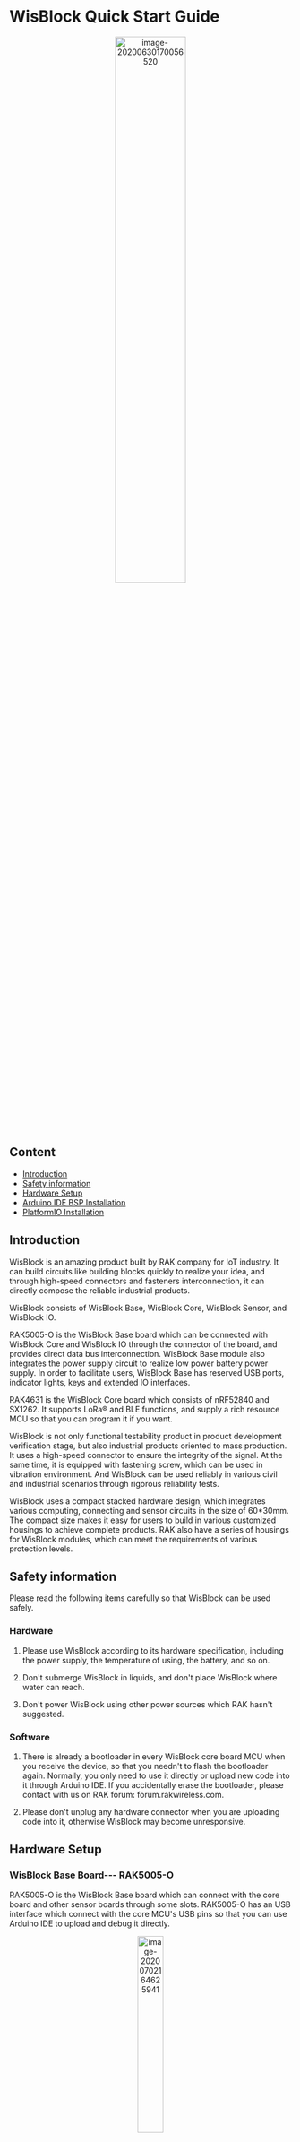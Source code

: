 # WisBlock Quick Start Guide

<center><img src="assets/WisBlock-Assembly.png" alt="image-20200630170056520" width="50%" /></center>

## Content
- [Introduction](#introduction)    
- [Safety information](#safety-information)    
- [Hardware Setup](#hardware-setup)
- [Arduino IDE BSP Installation](#arduino-ide-bsp-installation)
- [PlatformIO Installation](#installation-of-board-support-package-in-platformio)


## Introduction

WisBlock is an amazing product built by RAK company for IoT industry. It can build circuits like building blocks quickly to realize your idea, and through high-speed connectors and fasteners interconnection, it can directly compose the reliable industrial products.

WisBlock consists of WisBlock Base, WisBlock Core, WisBlock Sensor, and WisBlock IO.

RAK5005-O is the WisBlock Base board which can be connected with WisBlock Core and WisBlock IO through the connector of the board, and provides direct data bus interconnection. WisBlock Base module also integrates the power supply circuit to realize low power battery power supply. In order to facilitate users, WisBlock Base has reserved USB ports, indicator lights, keys and extended IO interfaces.

RAK4631 is the WisBlock Core board which consists of nRF52840 and SX1262. It supports LoRa® and BLE functions, and supply a rich resource MCU so that you can program it if you want.

WisBlock is not only functional testability product in product development verification stage, but also industrial products oriented to mass production. It uses a high-speed connector to ensure the integrity of the signal. At the same time, it is equipped with fastening screw, which can be used in vibration environment. And WisBlock can be used reliably in various civil and industrial scenarios through rigorous reliability tests.

WisBlock uses a compact stacked hardware design, which integrates various computing, connecting and sensor circuits in the size of 60*30mm. The compact size makes it easy for users to build in various customized housings to achieve complete products. RAK also have a series of housings for WisBlock modules, which can meet the requirements of various protection levels.

## Safety information

Please read the following items carefully so that WisBlock can be used safely.

### Hardware

1) Please use WisBlock according to its hardware specification, including the power supply, the temperature of using, the battery, and so on.

2) Don't submerge WisBlock in liquids, and don't place WisBlock where water can reach.

3) Don't power WisBlock using other power sources which RAK hasn't suggested.



### Software

1)  There is already a bootloader in every WisBlock core board MCU when you receive the device, so that you needn't to flash the bootloader again. Normally, you only need to use it directly or upload new code into it through Arduino IDE. If you accidentally erase the bootloader, please contact with us on RAK forum: forum.rakwireless.com.

2) Please don't unplug any hardware connector when you are uploading code into it, otherwise WisBlock may become unresponsive.



## Hardware Setup

### WisBlock Base Board--- RAK5005-O

RAK5005-O is the WisBlock Base board which can connect with the core board and other sensor boards through some slots. RAK5005-O has an USB interface which connect with the core MCU's USB pins so that you can use Arduino IDE to upload and debug it directly.

<center><img src="assets/image-20200630170056520.png" alt="image-20200702164625941" width="30%" /></center>

Please note: as you see, there are 6 slots on RAK5005-O, "CPU SLOT" is used for the core board which has the main MCU, "IO SLOT" is used for IO extension, for example, RS485 board, 4~20mA/0~5V board, Wi-Fi board, Cellular board. "SLOT A", "SLOT B", "SLOT C", and "SLOT D" are used to connect with I2C board, while "SLOT A" can be used for GPS board too.

You can have a look at the datasheet for more information.

The RAK5005-O board offers several GPIO's on solder pads or on the WisBlock Sensor or WisBlock IO modules. These GPIO's are named IO1 to IO6 and SW1. These GPIO's are connected to GPIO's of the RAK4631 module.    
**RAK5005-O GPIO mapping to RAK4631 GPIO ports**
 * IO1 <-> P0.17 (Arduino GPIO number 17)
 * IO2 <-> P1.02 (Arduino GPIO number 34)
 * IO3 <-> P0.21 (Arduino GPIO number 21)
 * IO4 <-> P0.04 (Arduino GPIO number 4)
 * IO5 <-> P0.09 (Arduino GPIO number 9)
 * IO6 <-> P0.10 (Arduino GPIO number 10)
 * SW1 <-> P0.01 (Arduino GPIO number 1)

### WisBlock Core board --- RAK4631

RAK4631 is the WisBlock Core board, because the MCU stay on this board.

<center><img src="assets/image-20200630171353822.png" alt="image-20200702164625941" width="30%" /></center>

<center><img src="assets/image-20200702164625941.png" alt="image-20200702164625941" width="75%" /></center>


RAK4631 consists of a nRF52840 MCU and a SX1262 LoRa® chip mainly. The final Arduino  code will be uploaded into nRF52840 actually. This core board supports BLE and LoRa® features. You can connect it with RAK5005-O base board with slot, and program it through the USB interface on RAK5005-O through Arduino IDE.

<center><img src="assets/RAK5005-connect-RAK4631.PNG" alt="image-20200702164625941" width="75%" /></center>


### WisBlock Sensor Boards

#### Temperature & Humidity sensor board --- RAK1901

RAK1901 is a Temperature & Humidity sensor board with an I2C interface, which means it can be connected with RAK5005-O through the I2C slot (SLOT A/B/C/D).

<center><img src="assets/image-20200702110638518.png" alt="image-20200630170056520" width="30%"/> <img src="assets/image-20200807184458951.png" alt="image-20200807184458951" width="30%" /></center>

More information about RAK1901, please have a look at the following link:

> **(need RAK1901 introduction document link)**



#### Pressure sensor board --- RAK1902

RAK1902 is a pressure sensor board with an I2C interface, which means it can be connected with RAK5005-O through the I2C slot (SLOT A/B/C/D).

<center><img src="assets/image-20200807184635631.png" alt="image-20200630170056520" width="30%"/> <img src="assets/image-20200807184635631.png" alt="image-20200807184458951" width="30%" /></center>

More information about RAK1902, please have a look at the following link:

> **(need RAK1902 introduction document link)**



#### Optical sensor board --- RAK1903

RAK1903 is an optical sensor board with an I2C interface, which means it can be connected with RAK5005-O through the I2C slot (SLOT A/B/C/D).


<center><img src="assets/RAK1903.PNG" alt="image-20200630170056520" width="30%"/> <img src="assets/image-20200807184755876.png" alt="image-20200807184458951" width="30%" /></center>
More information about RAK1903, please have a look at the following link:

> **(need RAK1903 introduction document link)**



#### 3-axis acceleration sensor board --- RAK1904

RAK1904 is a 3-axis acceleration sensor board with an I2C interface, which means it can be connected with RAK5005-O through the I2C slot (SLOT A/B/C/D).

<center><img src="assets/RAK1904.PNG" alt="image-20200630170056520" width="30%"/> <img src="assets/image-20200807184841974.png" alt="image-20200807184458951" width="30%" /></center>

More information about RAK1904, please have a look at the following link:

> **(need RAK1904 introduction document link)**



#### Environment sensor board --- RAK1906

RAK1906 is an environment sensor board with I2C interface, which means it can be connected with RAK5005-O through the I2C slot (SLOT A/B/C/D).

<center><img src="assets/RAK1906.PNG" alt="image-20200630170056520" width="30%"/> <img src="assets/image-20200807184924933.png" alt="image-20200807184458951" width="30%" /></center>

More information about RAK1906, please have a look at the following link:

> **(need RAK1906 introduction document link)**



#### GPS board --- RAK1910

RAK1910 is a GPS board with UART interface, which means it can only be connected with RAK5005-O through SLOT A.


<center><img src="assets/RAK1910-1.PNG" alt="image-20200630170056520" width="30%"/> <img src="assets/RAK1910-2.PNG" alt="image-20200807184458951" width="15%" /></center>

<center><img src="assets/image-20200702160832581.png" alt="image-20200630170056520" width="75%"/></center>

More information about RAK1910, please have a look at the following link:

> **(need RAK1910 introduction document link)**



### WisBlock IO Boards

#### WiFi board --- RAK2305

RAK2305 is a WiFi board which is ESP32 module actually, and it can only be connected with RAK5005-O through the IO SLOT.

<center><img src="assets/RAK2305-1.PNG" alt="image-20200630170056520" width="30%"/> <img src="assets/RAK2305-2.PNG" alt="image-20200807184458951" width="20%" /></center>

<center><img src="assets/image-20200702161818627.png" alt="image-20200630170056520" width="75%"/></center>

More information about RAK2305, please have a look at the following link:

> **(need RAK2305 introduction document link)**



#### Cellular board --- RAK5860

RAK5860 is a cellular board which uses Quectel BG77 module actually, and it can only be connected with RAK5005-O through IO SLOT.

<center><img src="assets/RAK5860.PNG" alt="image-20200630170056520" width="30%"/> <img src="assets/RAK5860-1.PNG" alt="image-20200807184458951" width="20%" /></center>

<center><img src="assets/image-20200702162227112.png" alt="image-20200630170056520" width="75%"/></center>

More information about RAK5860, please have a look at the following link:

> **(need RAK5860 introduction document link)**



#### 4~20mA board --- RAK5801

RAK5801 is an IO board which can connect with any 4~20mA sensors. This board can only be connected with RAK5005-O through IO SLOT.

<center><img src="assets/RAK5801.PNG" alt="image-20200630170056520" width="50%"/></center>

More information about RAK5801, please have a look at the following link:

> **(need RAK5801 introduction document link)**



#### 0~5V board --- RAK5811

RAK5811 is an IO board which can connect with any 0~5V sensors. This board can only be connected with RAK5005-O through IO SLOT.

<center><img src="assets/RAK5811.PNG" alt="image-20200630170056520" width="50%"/></center>

More information about RAK5811, please have a look at the following link:

> **(need RAK5811 introduction document link)**



#### RS485 board --- RAK5802

RAK5802 is an IO board which can connect with any RS485 sensors. This board can only be connected with RAK5005-O through IO SLOT.

<center><img src="assets/RAK5802.PNG" alt="image-20200630170056520" width="50%"/></center>

More information about RAK5802, please have a look at the following link:

> **(need RAK5802 introduction document link)**



#### IO extension board --- RAK5804

RAK5804 is an IO extension board which is used to extent more IO interface, and it can only be connected with RAK5005-O through IO SLOT.

<center><img src="assets/RAK5804.PNG" alt="image-20200630170056520" width="50%"/></center>

More information about RAK5804, please have a look at the following link:

> **(need RAK5804 introduction document link)**



#### Sensor conversion board --- RAK1920

RAK1920 is a sensor conversion board which can connect with any Microbus, Grove, or Qwiic sensors. This board can only be connected with RAK5005-O through IO SLOT.

<center><img src="assets/RAK1920.PNG" alt="image-20200630170056520" width="50%"/></center>

More information about RAK1920, please have a look at the following link:

> **(need RAK1920 introduction document link)**



#### OLED --- RAK1921

RAK1921 is an OLED board which uses SSD1306(128*64, I2C) actually.

<center><img src="assets/image-20200813110158840.png" alt="image-20200630170056520" width="50%"/></center>

> **(need RAK1921 introduction document link)**



### Antennas

#### BLE antenna:

<center><img src="assets/image-20200703171652793.png" alt="image-20200630170056520" width="50%"/></center>

#### LoRa® antenna:

<center><img src="assets/image-20200703171725507.png" alt="image-20200630170056520" width="50%"/></center>

#### GPS antenna:

<center><img src="assets/image-20200703171833874.png" alt="image-20200630170056520" width="50%"/></center>

Just connect them with RAK4631 or RAK1910.



### Battery

Please use the battery which RAK suggest, and connect the battery with RAK5005-O as follow:

<center><img src="assets/image-20200702193814577.png" alt="image-20200630170056520" width="50%"/></center>

# When connecting the battery make sure the polarity is correct. Not all connectors are wired the same.
# Ground pole should be close to the PCB boarder.
# Plus pole should be close to USB connector.

Battery specification

| No.  | Items                     | Specifications           |
| ---- | ------------------------- | ------------------------ |
| 1    | Charge Cut-off Voltage    | 4.2V                     |
| 2    | Nominal Voltage           | 3.7V                     |
| 3    | Discharge Cut-off Voltage | 2.75V                    |
| 4    | Typical Capacity          | 2650mAh                  |
| 5    | Max Discharge Current     | 0.5C at 25℃-45℃          |
| 6    | PH Connector              | 2.0mm pitch              |
| 7    | Cable Length              | 110.0±3.0mm              |
| 8    | Cable Color               | Red: VBAT+, Black: VBAT- |

### Solar panel

You can connect the solar panel with RAK5005-O as follow:

<center><img src="assets/image-20200703171106240.png" alt="image-20200630170056520" width="50%"/></center>



Solar panel specification

| No.  | Items            | specifications                         |
| ---- | ---------------- | -------------------------------------- |
| 1    | Nominal  Voltage | 5V                                     |
| 2    | Typical Current  | 80mA                                   |
| 3    | Size             | Length: 60mm, Width: 60mm, Height: 2mm |
| 4    | Connector        | 1.5mm pitch                            |
| 5    | Cable color      | Red: VCC, Black: GND                   |

### Enclosures
| Outdoor | Indoor |
| :-: | :-: |
| <a href="rakwireless.com"><img src="assets/RAKBox-B2.png" alt="B2"></a> | <a href="rakwireless.com"><img src="assets/RAKBox-B3.jpg" alt="Modules"></a> |
| <a href="rakwireless.com"><img src="assets/RAKBox-B4.jpg" alt="Modules"> | <a href="rakwireless.com"><img src="assets/RAKBox-B5.jpg" alt="Modules"></a> |


## Arduino IDE BSP Installation

You can use Arduino IDE for WisBlock coding and programming.

Please follow the installation instructions in [RAK-nRF52-Arduino](https://github.com/RAKWireless/RAK-nRF52-Arduino#bsp-installation) 
<!--
Please download the Arduino IDE on the Arduino official website:

https://www.arduino.cc/en/Main/Software 

You can see the current version of Arduino IDE is V1.8.13, and there are several versions for Windows, Linux, and Mac OS X.

![image-20200703115901208](assets/image-20200703115901208.png)

Just download the correct version of Arduino IDE from here.



### Install in Windows

Now, let's install the Arduino IDE, which you just download, on a Windows PC.

![image-20200703115937421](assets/image-20200703115937421.png)

"I Agree"

![image-20200703115958670](assets/image-20200703115958670.png)

"Next"

![image-20200703120015822](assets/image-20200703120015822.png)

"Install"

![image-20200703120034198](assets/image-20200703120034198.png)

After 100% progress, Arduino IDE has been installed successfully.

![image-20200703120054258](assets/image-20200703120054258.png)



### Install in Linux

In Linux, there is no install process actually, just a process of uncompression, then you can open Arduino IDE successfully.



### Install in Mac OS X

In Mac OS X, it is almost same with Linux, there is no install process actually, just a process of uncompression, then you can open Arduino IDE successfully.



### Open Arduino IDE

![image-20200703120123062](assets/image-20200703120123062.png)

As you see, Arduino IDE has mainly 5 parts:

1) IDE option menu

You can configure some general parameters such as the serial port, the board information, the libraries, the edit parameters, and so on.

2) Operating buttons

You can verify/compile source code, upload the compiled code into WisBlock, open a new Arduino IDE window, open an exist application, or save the current application. 

![image-20200703120140901](assets/image-20200703120140901.png)



3) Code area

You can edit the source code which will be compiled and uploaded into WisBlock later in this area.

4) State area

5) Output message area

You can see the output message in this area, no matter failed information and success information.



### Configuration On Arduino IDE

Once Arduino IDE has been installed successfully, and you've understood the mainly parts of Arduino IDE, we can do some configuration changes on Arduino IDE so that it can be adapted to WisBlock.

We use https://github.com/adafruit/Adafruit_nRF52_Arduino and do as below:

- Open Arduino IDE

- Go into Preferences

  ![image-20200702170623007](assets/image-20200702170623007.png)

- Add https://www.adafruit.com/package_adafruit_index.json as an 'Additional Board Manager URL'

  ![image-20200702170822034](assets/image-20200702170822034.png)

- Restart the Arduino IDE

- Open the Boards Manager from the Tools -> Board menu

  ![image-20200702171102982](assets/image-20200702171102982.png)

- Search and install "Adafruit nRF52" as the following image shows, and install it. It is the BSP actually.

  ![image-20200702171813125](assets/image-20200702171813125.png)

- Download and copy the following folder to the specified path:

	https://github.com/RAKWireless/WisBlock/tree/master/BSP/WisCore_RAK4631_Board/

 	The path maybe like:

	  - macOS : `~/Library/Arduino15/packages/adafruit/hardware/nrf52/0.20.5/variants/`
	  - Linux : `~/.arduino15/packages/adafruit/hardware/nrf52/0.20.5/variants/`
	  - Windows: `%APPDATA%\Local\Arduino15\packages\adafruit\hardware\nrf52\0.20.5\variants\`


- Open ./adafruit/hardware/nrf52/0.20.5/boards.txt, and copy the content of the following file into the end of boards.txt:

  	https://github.com/RAKWireless/WisBlock/tree/master/BSP/config.txt

  Then add **menu.region=Region** to the begin of boards.txt (line 21) like

  ```
  menu.softdevice=Bootloader
  menu.debug=Debug
  menu.region=Region
  ```

- Open ./adafruit/hardware/nrf52/0.20.5/platform.txt.

  Add **-DDEBUG** at the end of line 39 like below:

  ```
  compiler.cpp.flags=-mcpu={build.mcu} -mthumb -c -g {compiler.warning_flags} {build.float_flags} -std=gnu++11 -ffunction-sections -fdata-sections -fno-threadsafe-statics -nostdlib --param max-inline-insns-single=500 -fno-rtti -fno-exceptions -MMD -DDEBUG
  ```
  
  Add **build.region_flags=-DREGION_EU868** in the end of line 56 like below:
  
  ```
  # this can be overriden in boards.txt 
  build.float_flags=-mfloat-abi=hard -mfpu=fpv4-sp-d16 -u _printf_float 
  build.debug_flags=-DCFG_DEBUG=0 
  build.logger_flags=-DCFG_LOGGER=1 
  build.sysview_flags=-DCFG_SYSVIEW=0 
  build.region_flags=-DREGION_EU868
  ```
  
  Add **{build.region_flags}** after **{build.debug_flags}** at line 64 like below:
  
  ```
  build.flags.nrf= -DSOFTDEVICE_PRESENT -DARDUINO_NRF52_ADAFRUIT -DNRF52_SERIES -DLFS_NAME_MAX=64 -Ofast {build.debug_flags} {build.region_flags} {build.logger_flags} {build.sysview_flags} "-
  ```
  
  Add **compiler.libraries.ldflags=** in the end of line 76 like below:
  
  ```
  # These can be overridden in platform.local.txt
  compiler.c.extra_flags=
  compiler.c.elf.extra_flags=
  compiler.cpp.extra_flags=
  compiler.S.extra_flags=
  compiler.ar.extra_flags=
  compiler.elf2bin.extra_flags=
  compiler.elf2hex.extra_flags=
  compiler.libraries.ldflags=
  ```
  
  Add **{compiler.libraries.ldflags}** before **-Wl,--end-group** at line 95 like below:
  
  ```
  recipe.c.combine.pattern="{compiler.path}{compiler.c.elf.cmd}"  "-L{build.path}" {compiler.c.elf.flags} {compiler.c.elf.extra_flags} "-L{build.core.path}/linker" "-T{build.ldscript}" "-Wl,-Map,{build.path}/{build.project_name}.map" {compiler.ldflags} -o "{build.path}/{build.project_name}.elf" {object_files} -Wl,--start-group -lm "{build.path}/{archive_file}" {compiler.libraries.ldflags} -Wl,--end-group
  ```
  
  
  
- Restart Arduino IDE, and select "WisCore RAK4631 Board" as follow:

![image-20200714154646417](assets/image-20200714154646417.png)

OK, we've configured Arduino IDE correctly and install the BSP successfully!
-->

### Load Examples

RAK has supplied many examples source code on Github for WisBlock:

| Communication Examples | Sensor and IO Examples | Solutions |
| --                     | --                     | --        |
| [LoRaWAN](/examples/communications/LoRa/LoRaWAN/) | [RAK1901 Temperature&Humidity SHTC3](/examples/sensors/RAK1901_Temperature_Humidity_SHTC3/) | [BLE Gateway](/examples/solutions/BLE_Gateway/) |
| [BLE Proximity Sensing](/examples/communications/BLE/ble_proximity_sensing/) | [RAK1902 Pressure LPS22HB](/examples/sensors/RAK1902_Pressure_LPS22HB/) | [Hydraulic Pressure Monitoring](/examples/solutions/Hydraulic_Pressure_Monitoring/) |
| [BLE OTA DFU](/examples/communications/BLE/ble_ota_dfu/) | [RAK1903 Optical OPT3001](/examples/sensors/RAK1903_Optical_OPT3001/) | [Environment Monitoring](/examples/solutions/Environment_Monitoring/) |
| [BLE UART](/examples/communications/BLE/ble_uart/) | [RAK1906 Environment BME680](/examples/sensors/RAK1906_Environment_BEM680/) | [Water Level Monitoring](/examples/solutions/Water_Level_Monitoring/) |
| [WiFi](/examples/communications/WiFi/) | [RAK1910 GPS UBLOX7](/examples/sensors/RAK1910_GPS_UBLOX7/) | [Weather Monitoring](/examples/solutions/Weather_Monitoring/) |
| [Cellular](/examples/communications/Cellular/) | [RAK1920 MikroBUS Temperature TMP102](/examples/sensors/RAK1920_MikroBUS_Temperature_TMP102/) | [GPS Tracker](/examples/solutions/GPS_Tracker/) |
|  | [RAK1920 QWIIC AirQuality SGP30](/examples/sensors/RAK1920_QWIIC_AirQuality_SGP30/) | [PAR Monitoring](/examples/solutions/PAR_Monitoring/) |
|  | [RAK1920 Grove PIR AS312](/examples/sensors/RAK1920_Grove_PIR_AS312/) | [Soil Conductivity Monitoring](/examples/solutions/Soil_Conductivity_Monitoring/) |
|  | [RAK1920 Grove Color TCS3472](/examples/sensors/RAK1920_Grove_Color_TCS3472/) | [Soil pH Monitoring](/examples/solutions/Soil_pH_Monitoring/) |
|  | [RAK1921 OLED SSD1306](/examples/sensors/RAK1921_OLED_SSD1306/) | [Wind Speed Monitoring](/examples/solutions/Wind_Speed_Monitoring/) |
|  | [RAK1921 Moving Logo SSD1306](/examples/sensors/RAK1921_Moving_Logo_SSD1306/) | [Intelligent Agriculture](/examples/solutions/Inteligence_Agriculture/) |
|  | [RAK1921 Jumping Ball SSD1306](/examples/sensors/RAK1921_Jumping_Ball_SSD1306/) |  |
|  | [RAK5802 RS485](/examples/sensors/RAK5802_RS485/) |  |
|  | [RAK5801 4-20mA](/examples/sensors/RAK5801_4-20mA/) |  |
|  | [RAK5811 0-5V](/examples/sensors/RAK5811_0-5V/) |  |
|  | [RAK4630 Battery Level](/examples/sensors/RAK4630_Battery_Level_Detect/) |  |
<!-- 
|  | [RAK4630 NOR Flash](/examples/sensors/RAK4630_NOR-Flash/) |  |
->

<!--
https://github.com/RAKWireless/WisBlock/tree/master/examples

![image-20200703122036065](assets/image-20200703122036065.png)

![image-20200813153823055](assets/image-20200813153823055.png)![image-20200807181319299](assets/image-20200807181319299.png)![image-20200813153248941](assets/image-20200813153248941.png)
-->
You can use WisBlock directly or make their customized code according to these examples source code. What you need to do is just to load one of these examples into Arduino IDE by opening a .ino file in RAK examples, in this document, we use "ble_proximity_sensing.ino":    
    
----
![image-20200702191428103](assets/image-20200702191428103.png)

Now, we can compile it directly according to the [Compiling Project](#compiling-project), or do some customized code before compiling it if you want.

About customization code, you can have a look at the section 9 for more details.



### Compiling Project

The compiling process is very easy, what you need to do is just to click the Verify/Compile button on Arduino IDE:

----
![image-20200703120229579](assets/image-20200703120229579.png)

Then it will start to compile:

----
![image-20200702191717737](assets/image-20200702191717737.png)

After compiling successfully, you can see some information in the output message area, and the state is "Done compiling":

----
![image-20200702191352945](assets/image-20200702191352945.png)

Now, you can connect your WisBlock hardware with your PC, and upload the code into it.

### Uploading to WisBlock

Before uploading, please make sure that your WisBlock hardware has been connected with your PC correctly, and your PC has recognized WisBlock hardware successfully. If it is, you can select the port now as the following image shows:

----
![image-20200702192336842](assets/image-20200702192336842.png)

Then click the "Upload" button to start it:

----
![image-20200703120245093](assets/image-20200703120245093.png)

After uploading successfully, you can see some information as the following image shows in the output message area:

----
![image-20200702192430475](assets/image-20200702192430475.png)

Great! That means you've uploaded the code into WisBlock successfully.

Now, enjoy you WisBlock and have an amazing play time!



### Customized Code

As you know, RAK has supplied some examples source code for reference so that you can learn some code level method about how to do an application for WisBlock. Meanwhile, RAK has supplied a set of tutorials too, which has introduced the ability of WisBlock software and shown the development process of these RAK examples so that you can understand better about how to do some customized code.

All of these tutorials can be found in every example folder:

https://github.com/RAKWireless/WisBlock/tree/master/examples



## Installation of Board Support Package in PlatformIO

### Install PlatformIO

First of all, install VS code which is a great and open source tool, and you can download it here:

https://code.visualstudio.com/

After installing VS code, you can search PlatformIO and install it in the Extensions item:

![image-20200722100737565](assets/image-20200722100737565.png)


### Install Nordic nRF52 Arduino framework 

After installing PlatformIO, you can see the PlatformIO icon and open it as follow:

![image-20200722101053523](assets/image-20200722101053523.png)

Open "Platforms" in PlatformIO and search "Nordic" as follow:

![image-20200722102908384](assets/image-20200722102908384.png)

You can see there are several items, just click "Nordic nRF52" item and "Install" it as follow:

![image-20200722103130747](assets/image-20200722103130747.png)

![image-20200722103232366](assets/image-20200722103232366.png)

### Get patch files for RAK WisBlock Core boards 

Download the PlatformIO folder from:

https://github.com/RAKWireless/WisBlock/tree/master/PlatformIO/

and save it on your computer.

### Add WisBlock Core RAK4631 to the platform

Copy the file **`wiscore_rak4631.json`** to the boards folder of the nordicnrf52 platform folder.

The path maybe like: 

 - Windows: %USER%\.platformio\platforms\nordicnrf52\boards

Then, create a new project in PlatformIO:

![image-20200722104754712](assets/image-20200722104754712.png)

Choose "WisCore RAK4631 Board (RAKwireless)" for "Board" item, and choose "Arduino" for "Framework" item as follow:

![image-20200722104925274](assets/image-20200722104925274.png)

After creating successfully, you can see the project:

![image-20200722105421895](assets/image-20200722105421895.png)

### Add WisBlock Core RAK4631 to the package

Now, Copy the complete folder "WisCore_RAK4631_Board" in the "PlatformIO" folder which you just downloaded to the framework-arduinoadafruitnrf52 package variants folder. The path maybe like:
 - Windows: %USER%\.platformio\packages\framework-arduinoadafruitnrf52\variants

Finally, restart the PlatformIO.

OK, you've install and configure PlatformIO for WisBlock successfully.

### First example code

Now, let's try to compile an example of WisBlock using PlatformIO. We use the LoRaWAN® OTAA example in this document:

https://github.com/RAKWireless/WisBlock/tree/master/examples/communications/LoRa/LoRaWAN/LoRaWAN_OTAA/

Just copy the source code of the .ino file into the main.cpp of the PlatformIO project we just created:

![image-20200722111241582](assets/image-20200722111241582.png)

Then we need to install the LoRaWAN® library "SX126x-Arduino" in PlatformIO firstly because this example is built based on this library. Just search "SX126x" in "Libraries" item of PlatformIO, and you can see "SX126x-Arduino" as follow:

![image-20200722112932981](assets/image-20200722112932981.png)

Just click it and "Install" this library as follow:

![image-20200722113100736](assets/image-20200722113100736.png)

Then compile it by click the compiling icon at the bottom tool bar as follow:

![image-20200722113244435](assets/image-20200722113244435.png) 

![image-20200722113305159](assets/image-20200722113305159.png)

Great! We've compiled this example successfully!

Same as in Arduino IDE, there is an upload icon (red circle) on the right of the compiling icon (green circle) which can be used to upload the compiled firmware into your device.

![image-20200722113305159](assets/pio-flash.jpg)
